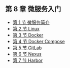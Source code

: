 ## 第 8 章 微服务入门

- [第 1 节 微服务简介](chapter-8/section-1.md)
- [第 2 节 Linux](chapter-8/section-2.md)
- [第 3 节 Docker](chapter-8/section-3.md)
- [第 4 节 Docker Compose]()
- [第 5 节 GitLab]()
- [第 6 节 Nexus]()
- [第 7 节 Harbor]()